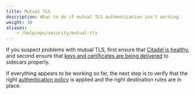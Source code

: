 ```yaml
---
title: Mutual TLS
description: What to do if mutual TLS authentication isn't working.
weight: 30
aliases:
    - /help/ops/security/mutual-tls
---
```


If you suspect problems with mutual TLS, first ensure that [Citadel is healthy](/docs/ops/security/repairing-citadel/), and
second ensure that [keys and certificates are being delivered](/docs/ops/security/keys-and-certs/) to sidecars properly.

If everything appears to be working so far, the next step is to verify that the right [authentication policy](/docs/tasks/security/authn-policy/) is applied and
the right destination rules are in place.
